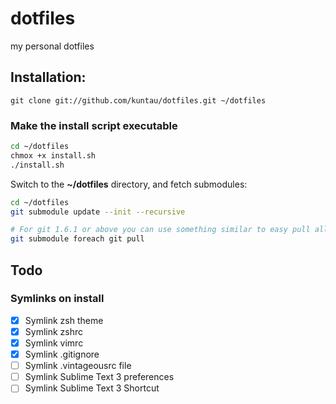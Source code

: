 dotfiles
========

my personal dotfiles

Installation:
-------------

`git clone git://github.com/kuntau/dotfiles.git ~/dotfiles`

### Make the install script executable

```bash
cd ~/dotfiles
chmox +x install.sh
./install.sh
```

Switch to the __~/dotfiles__ directory, and fetch submodules:

```bash
cd ~/dotfiles
git submodule update --init --recursive

# For git 1.6.1 or above you can use something similar to easy pull all submodule:
git submodule foreach git pull
```

Todo
----

### Symlinks on install
- [x] Symlink zsh theme
- [x] Symlink zshrc
- [x] Symlink vimrc
- [x] Symlink .gitignore
- [ ] Symlink .vintageousrc file
- [ ] Symlink Sublime Text 3 preferences
- [ ] Symlink Sublime Text 3 Shortcut